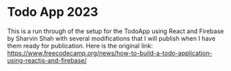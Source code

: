 # Todo App 2023

This is a run through of the setup for the TodoApp using React and Firebase by Sharvin Shah with several modifications that I will publish when I have them ready for publication.
Here is the original link: https://www.freecodecamp.org/news/how-to-build-a-todo-application-using-reactjs-and-firebase/

